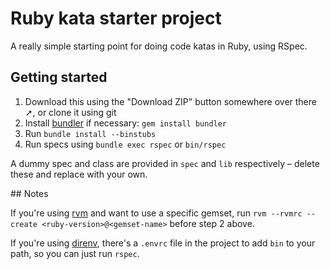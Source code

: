 # Ruby kata starter project

A really simple starting point for doing code katas in Ruby, using RSpec.

## Getting started

1. Download this using the "Download ZIP" button somewhere over there ➚, or clone it using git
2. Install [bundler](http://bundler.io/) if necessary: `gem install bundler`
3. Run `bundle install --binstubs`
4. Run specs using `bundle exec rspec` or `bin/rspec`

A dummy spec and class are provided in `spec` and `lib` respectively &ndash;
delete these and replace with your own.

## Notes

If you're using [rvm](http://rvm.io/) and want to use a specific gemset, run
`rvm --rvmrc --create <ruby-version>@<gemset-name>` before step 2 above.

If you're using [direnv](https://github.com/zimbatm/direnv), there's a `.envrc`
file in the project to add `bin` to your path, so you can just run `rspec`.
